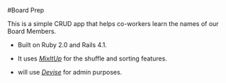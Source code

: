 #Board Prep

This is a simple CRUD app that helps co-workers learn the names of our Board Members.

* Built on Ruby 2.0 and Rails 4.1.

* It uses [*MixItUp*](https://mixitup.kunkalabs.com) for the shuffle and sorting features.

* will use [*Devise*](https://github.com/plataformatec/devise) for admin purposes. 


